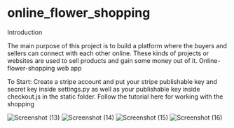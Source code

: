 # online_flower_shopping

Introduction

The main purpose of this project is to build a platform where the buyers and sellers can connect with each other online. These kinds of projects or websites are used to sell products and gain some money out of it.
Online-flower-shopping web app

To Start: Create a stripe account and put your stripe publishable key and secret key inside settings.py as well as your publishable key inside checkout.js in the static folder. Follow the tutorial here for working with the shopping

![Screenshot (13)](https://user-images.githubusercontent.com/132100837/236602146-d11081ad-6286-433e-a107-f2cc3108c379.png)
![Screenshot (14)](https://user-images.githubusercontent.com/132100837/236602168-5e39023d-764e-4e55-a7ae-9b0f7891f37c.png)
![Screenshot (15)](https://user-images.githubusercontent.com/132100837/236602171-27f8531e-8ac4-4a10-8998-836e7a2a2fbe.png)
![Screenshot (16)](https://user-images.githubusercontent.com/132100837/236602174-2b7906ae-3710-45fd-92dd-75b1edbc4118.png)

